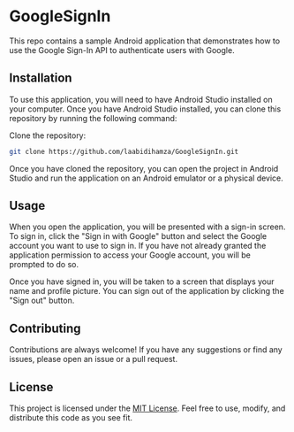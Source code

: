 # GoogleSignIn

This repo contains a sample Android application that demonstrates how to use the Google Sign-In API to authenticate users with Google.

## Installation 

To use this application, you will need to have Android Studio installed on your computer. Once you have Android Studio installed, you can clone this repository by running the following command:

Clone the repository: 
```bash 
git clone https://github.com/laabidihamza/GoogleSignIn.git
```
Once you have cloned the repository, you can open the project in Android Studio and run the application on an Android emulator or a physical device.

## Usage

When you open the application, you will be presented with a sign-in screen. To sign in, click the "Sign in with Google" button and select the Google account you want to use to sign in. If you have not already granted the application permission to access your Google account, you will be prompted to do so.

Once you have signed in, you will be taken to a screen that displays your name and profile picture. You can sign out of the application by clicking the "Sign out" button.

## Contributing

Contributions are always welcome! If you have any suggestions or find any issues, please open an issue or a pull request.

## License

This project is licensed under the [MIT License](https://opensource.org/license/mit/). Feel free to use, modify, and distribute this code as you see fit.

